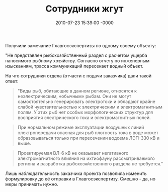 ﻿---
layout: post
title:  "Сотрудники жгут"
date: 2010-07-23 15:39:00 -0000
tags: blog
---

Получили замечание Главгосэкспертизы по одному своему объекту:

"Не представлен рыбохозяйственный раздел с расчетом ущерба наносимого рыбному хозяйству. Согласно отчету по инженерным изысканиям, трасса коммуникаций пересекает водный объект.

На что сотрудники отдела (отчасти с подачи заказчика) дали такой ответ:

> "Виды рыб, обитающие в данном регионе, относятся к неэлектрическим, «обычным» рыбам. Они не могут самостоятельно генерировать электротоки и обладают крайне слабой чувствительностью к электрическим и электромагнитным полям. У этих рыб нет особых морфологических структур для восприятия электрического тока и электромагнитных полей.

> При нормальном режиме эксплуатации воздушных линий электропередачи опасная для рыб плотность тока в воде может образовываться только при пересечении водоема ЛЭП-330 кВ и выше.

> Проектируемая ВЛ-6 кВ не оказывает негативного электромагнитного влияния на ихтиофауну рассматриваемого региона и разработка рыбохозяйственного раздела не требуется."

Лишь наблюдательность заказчика проекта позволила изменить формулировку до её отправки в Главгосэкспертизу. Смешно - да, но меры принимать нужно.